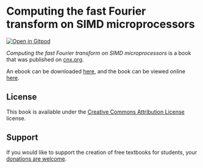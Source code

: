 # Computing the fast Fourier transform on SIMD microprocessors

[![Open in Gitpod](https://gitpod.io/button/open-in-gitpod.svg)](https://gitpod.io/from-referrer/)

_Computing the fast Fourier transform on SIMD microprocessors_ is a book that was published on [cnx.org](https://cnx.org/).

An ebook can be downloaded [here](https://github.com/cnx-user-books/cnxbook-computing-the-fast-fourier-transform-on-simd-microprocessors/releases/latest), and the book can be viewed online [here](https://github.com/cnx-user-books/cnxbook-computing-the-fast-fourier-transform-on-simd-microprocessors/releases/latest).

## License
This book is available under the [Creative Commons Attribution License](./LICENSE) license.

## Support
If you would like to support the creation of free textbooks for students, your [donations are welcome](https://riceconnect.rice.edu/donation/support-openstax-banner).
